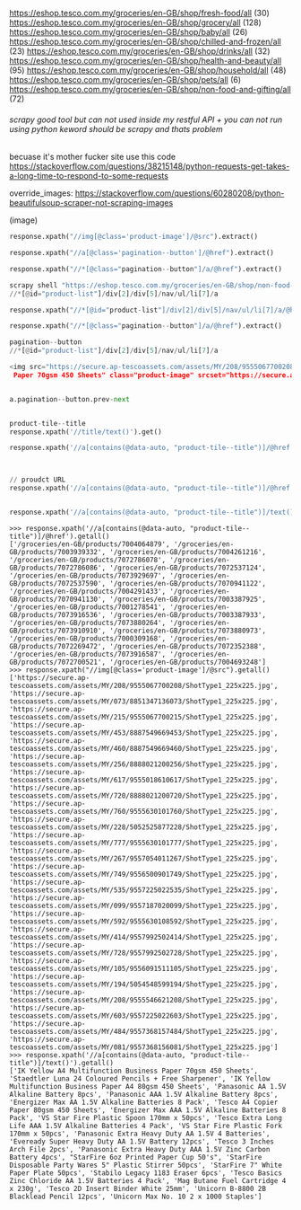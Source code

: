 https://eshop.tesco.com.my/groceries/en-GB/shop/fresh-food/all (30)
https://eshop.tesco.com.my/groceries/en-GB/shop/grocery/all (128)
https://eshop.tesco.com.my/groceries/en-GB/shop/baby/all (26)
https://eshop.tesco.com.my/groceries/en-GB/shop/chilled-and-frozen/all (23)
https://eshop.tesco.com.my/groceries/en-GB/shop/drinks/all (32)
https://eshop.tesco.com.my/groceries/en-GB/shop/health-and-beauty/all (95)
https://eshop.tesco.com.my/groceries/en-GB/shop/household/all (48)
https://eshop.tesco.com.my/groceries/en-GB/shop/pets/all (6)
https://eshop.tesco.com.my/groceries/en-GB/shop/non-food-and-gifting/all (72)



###### scrapy good tool but can not used inside my restful API + you can not run using python keword should be scrapy and thats problem

becuase it's mother fucker site use this code
https://stackoverflow.com/questions/38215148/python-requests-get-takes-a-long-time-to-respond-to-some-requests

override_images:
https://stackoverflow.com/questions/60280208/python-beautifulsoup-scraper-not-scraping-images

(image) 
```python
response.xpath("//img[@class='product-image']/@src").extract()

response.xpath("//a[@class='pagination--button']/@href").extract()

response.xpath("//*[@class="pagination--button"]/a/@href").extract()

scrapy shell "https://eshop.tesco.com.my/groceries/en-GB/shop/non-food-and-gifting/all"
//*[@id="product-list"]/div[2]/div[5]/nav/ul/li[7]/a

response.xpath("//*[@id="product-list"]/div[2]/div[5]/nav/ul/li[7]/a/@href").extract()

response.xpath("//*[@class="pagination--button"]/a/@href").extract()

pagination--button
//*[@id="product-list"]/div[2]/div[5]/nav/ul/li[7]/a

<img src="https://secure.ap-tescoassets.com/assets/MY/208/9555067700208/ShotType1_225x225.jpg" alt="IK Yellow A4 Multifunction Business
 Paper 70gsm 450 Sheets" class="product-image" srcset="https://secure.ap-tescoassets.com/assets/MY/208/9555067700208/ShotType1_90x90.jpg 768w,https://secure.ap-tescoassets.com/assets/MY/208/9555067700208/ShotType1_225x225.jpg 4000w">


a.pagination--button.prev-next


product-tile--title
response.xpath('//title/text()').get()

response.xpath('//a[contains(@data-auto, "product-tile--title")]/@href').getall()



// proudct URL
response.xpath('//a[contains(@data-auto, "product-tile--title")]/@href').getall()


response.xpath('//a[contains(@data-auto, "product-tile--title")]/text()').getall()
```


```sheel
>>> response.xpath('//a[contains(@data-auto, "product-tile--title")]/@href').getall()
['/groceries/en-GB/products/7004064879', '/groceries/en-GB/products/7003939332', '/groceries/en-GB/products/7004261216', '/groceries/en-GB/products/7072786078', '/groceries/en-GB/products/7072786086', '/groceries/en-GB/products/7072537124', '/groceries/en-GB/products/7073929697', '/groceries/en-GB/products/7072537590', '/groceries/en-GB/products/7070941122', '/groceries/en-GB/products/7004291433', '/groceries/en-GB/products/7070941130', '/groceries/en-GB/products/7003387925', '/groceries/en-GB/products/7001278541', '/groceries/en-GB/products/7073916536', '/groceries/en-GB/products/7003387933', '/groceries/en-GB/products/7073880264', '/groceries/en-GB/products/7073910910', '/groceries/en-GB/products/7073880973', '/groceries/en-GB/products/7000309168', '/groceries/en-GB/products/7072269472', '/groceries/en-GB/products/7072352388', '/groceries/en-GB/products/7073916587', '/groceries/en-GB/products/7072700521', '/groceries/en-GB/products/7004693248']
>>> response.xpath("//img[@class='product-image']/@src").getall()
['https://secure.ap-tescoassets.com/assets/MY/208/9555067700208/ShotType1_225x225.jpg', 'https://secure.ap-tescoassets.com/assets/MY/073/8851347136073/ShotType1_225x225.jpg', 'https://secure.ap-tescoassets.com/assets/MY/215/9555067700215/ShotType1_225x225.jpg', 'https://secure.ap-tescoassets.com/assets/MY/453/8887549669453/ShotType1_225x225.jpg', 'https://secure.ap-tescoassets.com/assets/MY/460/8887549669460/ShotType1_225x225.jpg', 'https://secure.ap-tescoassets.com/assets/MY/256/8888021200256/ShotType1_225x225.jpg', 'https://secure.ap-tescoassets.com/assets/MY/617/9555018610617/ShotType1_225x225.jpg', 'https://secure.ap-tescoassets.com/assets/MY/720/8888021200720/ShotType1_225x225.jpg', 'https://secure.ap-tescoassets.com/assets/MY/760/9555630101760/ShotType1_225x225.jpg', 'https://secure.ap-tescoassets.com/assets/MY/228/5052525877228/ShotType1_225x225.jpg', 'https://secure.ap-tescoassets.com/assets/MY/777/9555630101777/ShotType1_225x225.jpg', 'https://secure.ap-tescoassets.com/assets/MY/267/9557054011267/ShotType1_225x225.jpg', 'https://secure.ap-tescoassets.com/assets/MY/749/9556500901749/ShotType1_225x225.jpg', 'https://secure.ap-tescoassets.com/assets/MY/535/9557225022535/ShotType1_225x225.jpg', 'https://secure.ap-tescoassets.com/assets/MY/099/9557187020099/ShotType1_225x225.jpg', 'https://secure.ap-tescoassets.com/assets/MY/592/9555630108592/ShotType1_225x225.jpg', 'https://secure.ap-tescoassets.com/assets/MY/414/9557992502414/ShotType1_225x225.jpg', 'https://secure.ap-tescoassets.com/assets/MY/728/9557992502728/ShotType1_225x225.jpg', 'https://secure.ap-tescoassets.com/assets/MY/105/9556091511105/ShotType1_225x225.jpg', 'https://secure.ap-tescoassets.com/assets/MY/194/5054548599194/ShotType1_225x225.jpg', 'https://secure.ap-tescoassets.com/assets/MY/208/9555546621208/ShotType1_225x225.jpg', 'https://secure.ap-tescoassets.com/assets/MY/603/9557225022603/ShotType1_225x225.jpg', 'https://secure.ap-tescoassets.com/assets/MY/484/9557368157484/ShotType1_225x225.jpg', 'https://secure.ap-tescoassets.com/assets/MY/081/9557368156081/ShotType1_225x225.jpg']
>>> response.xpath('//a[contains(@data-auto, "product-tile--title")]/text()').getall()
['IK Yellow A4 Multifunction Business Paper 70gsm 450 Sheets', 'Staedtler Luna 24 Coloured Pencils + Free Sharpener', 'IK Yellow Multifunction Business Paper A4 80gsm 450 Sheets', 'Panasonic AA 1.5V Alkaline Battery 8pcs', 'Panasonic AAA 1.5V Alkaline Battery 8pcs', 'Energizer Max AA 1.5V Alkaline Batteries 8 Pack', 'Tesco A4 Copier Paper 80gsm 450 Sheets', 'Energizer Max AAA 1.5V Alkaline Batteries 8 Pack', 'VS Star Fire Plastic Spoon 170mm x 50pcs', 'Tesco Extra Long Life AAA 1.5V Alkaline Batteries 4 Pack', 'VS Star Fire Plastic Fork 170mm x 50pcs', 'Panasonic Extra Heavy Duty AA 1.5V 4 Batteries', 'Eveready Super Heavy Duty AA 1.5V Battery 12pcs', 'Tesco 3 Inches Arch File 2pcs', 'Panasonic Extra Heavy Duty AAA 1.5V Zinc Carbon Battery 4pcs', "StarFire 6oz Printed Paper Cup 50's", 'StarFire Disposable Party Wares 5" Plastic Stirrer 50pcs', 'StarFire 7" White Paper Plate 50pcs', 'Stabilo Legacy 1183 Eraser 6pcs', 'Tesco Basics Zinc Chloride AA 1.5V Batteries 4 Pack', 'Mag Butane Fuel Cartridge 4 x 230g', 'Tesco 2D Insert Binder White 25mm', 'Unicorn B-8800 2B Blacklead Pencil 12pcs', 'Unicorn Max No. 10 2 x 1000 Staples']


```
